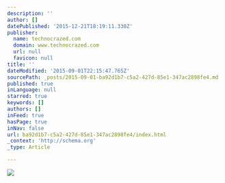 ```yaml
---
description: ''
author: []
datePublished: '2015-12-21T18:19:11.330Z'
publisher:
  name: technocrazed.com
  domain: www.technocrazed.com
  url: null
  favicon: null
title: ''
dateModified: '2015-09-01T22:15:47.765Z'
sourcePath: _posts/2015-09-01-ba92d1b7-c5a2-427d-85e1-347ac2898fe4.md
published: true
inLanguage: null
starred: true
keywords: []
authors: []
inFeed: true
hasPage: true
inNav: false
url: ba92d1b7-c5a2-427d-85e1-347ac2898fe4/index.html
_context: 'http://schema.org'
_type: Article

---
```

![](http://www.technocrazed.com/wp-content/uploads/2013/10/105-cliches-exceptionnels-du-burning-man-festival-le-rassemblement-surrealiste-dartistes-du-monde-entier16.jpg)